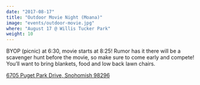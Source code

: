 ```yaml
---
date: "2017-08-17"
title: "Outdoor Movie Night (Moana)"
image: "events/outdoor-movie.jpg"
where: "August 17 @ Willis Tucker Park"
weight: 10
---
```

BYOP (picnic) at 6:30, movie starts at 8:25! Rumor has it there will be a scavenger hunt before the movie, so make sure to come early and compete! You’ll want to bring blankets, food and low back lawn chairs.

[6705 Puget Park Drive, Snohomish 98296](https://www.google.com/maps/place/6705+Puget+Park+Dr,+Snohomish,+WA+98296/@47.8636818,-122.1435299,17z/data=!3m1!4b1!4m5!3m4!1s0x549007cef47814f9:0x121c42183b563c18!8m2!3d47.8636818!4d-122.1413412)

